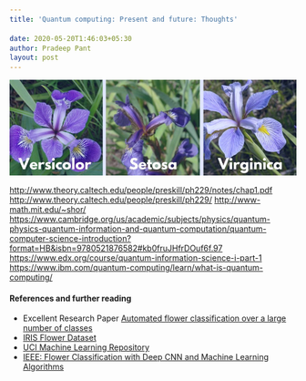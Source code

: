 ```yaml
---
title: 'Quantum computing: Present and future: Thoughts'

date: 2020-05-20T1:46:03+05:30
author: Pradeep Pant
layout: post
---
```

![](/data/images/iris_dataset_cover.jpg)

http://www.theory.caltech.edu/people/preskill/ph229/notes/chap1.pdf
http://www.theory.caltech.edu/people/preskill/ph229/
http://www-math.mit.edu/~shor/
https://www.cambridge.org/us/academic/subjects/physics/quantum-physics-quantum-information-and-quantum-computation/quantum-computer-science-introduction?format=HB&isbn=9780521876582#kb0fruJHfrDOuf6f.97
https://www.edx.org/course/quantum-information-science-i-part-1
https://www.ibm.com/quantum-computing/learn/what-is-quantum-computing/

#### References and further reading
* Excellent Research Paper [Automated flower classification over a large number of classes](http://www.robots.ox.ac.uk/~vgg/publications/papers/nilsback08.pdf)
* [IRIS Flower Dataset](https://www.kaggle.com/arshid/iris-flower-dataset/)
* [UCI Machine Learning Repository](https://archive.ics.uci.edu/ml/datasets.php)
* [IEEE: Flower Classification with Deep CNN and Machine Learning Algorithms](https://ieeexplore.ieee.org/document/8932908)
